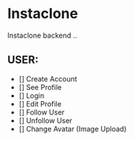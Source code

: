 # Instaclone

Instaclone backend ..

## USER:

- [] Create Account
- [] See Profile
- [] Login
- [] Edit Profile
- [] Follow User
- [] Unfollow User
- [] Change Avatar (Image Upload)
